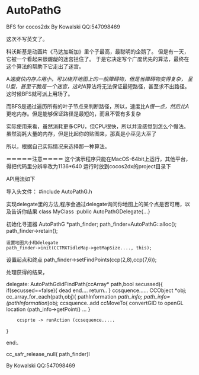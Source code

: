AutoPathG
=========

BFS for cocos2dx  By Kowalski QQ:547098469

这次不写英文了。

科沃斯基是动画片《马达加斯加》里个子最高，最聪明的企鹅了。 但是有一天，它被一个看起来很龌龊的迷宫拦住了。
于是它决定写个广度优先的算法，最终在这个算法的帮助下它走出了迷宫。

 A*速度快内存占用小，可以绕开地图上的一般障碍物，但是当障碍物变得复杂，
呈U型，甚至干脆是一个迷宫，这时A*算法将无法保证最短路径，甚至求不出路径。这时候BFS就可派上用场了。

而BFS是通过遍历所有的叶子节点来判断路径，所以，速度比A*慢一点，然后比A*更吃内存。但是能够保证路径是最短的，而且不管有多复杂

实际使用来看，虽然消耗更多CPU，但CPU很快，所以并没感觉到怎么个慢法。 虽然消耗大量的内存，但是比起你的贴图来，那真是小巫见大巫了

所以，根据自己实际情况来选择那一种算法。

＝＝＝＝＝注意＝＝＝＝
这个演示程序只能在MacOS-64bit上运行，其他平台， 得把代码里分辨率改为1136*640
运行时放到cocos2dx的project目录下


API用法如下

导入头文件：
 #include AutoPathG.h
 
 实现delegate里的方法,程序会通过delegate询问你地图上的某个点是否可用，以及告诉你结果
 class MyClass :public AutoPathGDelegate{...}
 
 初始化寻道器
 AutoPathG *path_finder;
    path_finder=AutoPathG::alloc();
    path_finder->retain();
    
    设置地图大小和delegate
    path_finder->init(CCTMXTidleMap->getMapSize...., this);
    
   设置起点和终点
    path_finder->setFindPoints(ccp(2,8),ccp(7,6));
    
 处理获得的结果，
 
 delegate:
 AutoPathGdidFindPath(ccArray* path,bool secussed){
        if(secussed==false){
                dead end....
                return..
        }
        ccsquence......
        CCObject *obj;
        cc_array_for_each(path,obj){
            pathInformation *path_info;
                path_info=(pathInformation*)obj;
                ccsquence..add ccMoveTo(  convertGID to openGL location (path_info->getPoint()  ...
        }
 
        ccsprte -> runAction (ccsequence.....
}
 
 end:.
 
 cc_safr_release_null( path_finder)l
 
 
 
 By Kowalski QQ:547098469

